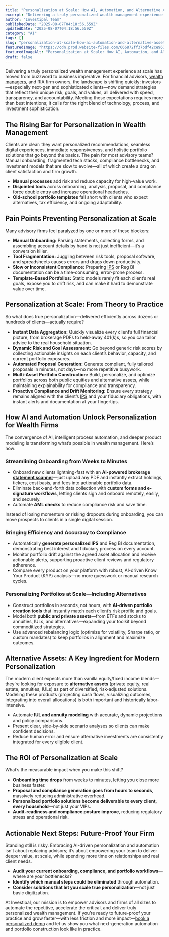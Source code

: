 ```yaml
---
title: "Personalization at Scale: How AI, Automation, and Alternative Assets Are Redefining Wealth Management"
excerpt: "Delivering a truly personalized wealth management experience at scale has moved from buzzword to business imperative."
author: "Investipal Team"
publishedDate: "2025-08-07T04:18:56.559Z"
updatedDate: "2025-08-07T04:18:56.559Z"
category: "AI"
tags: []
slug: "personalization-at-scale-how-ai-automation-and-alternative-assets-are-redefining-wealth-management"
featuredImage: "https://cdn.prod.website-files.com/666872ff37bdf42ce9637d77/689429305b5819fb02ba2505_pexels-photo-6693636.jpeg"
featuredImageAlt: "Personalization at Scale: How AI, Automation, and Alternative Assets Are Redefining Wealth Management"
draft: false
---
```

<p>
Delivering a truly personalized wealth management experience at scale has moved from buzzword to business imperative. For financial advisors, <a href="/segments/wealth-managers">wealth managers</a>, and RIA firm owners, the landscape is shifting quickly: investors—especially next-gen and sophisticated clients—now demand strategies that reflect their unique risk, goals, and values, all delivered with speed, transparency, and accountability. Meeting these expectations requires more than best intentions; it calls for the right blend of technology, process, and investment sophistication.</p>

<h2>The Rising Bar for Personalization in Wealth Management</h2>
<p>
Clients are clear: they want personalized recommendations, seamless digital experiences, immediate responsiveness, and holistic portfolio solutions that go beyond the basics. The pain for most advisory teams? Manual onboarding, fragmented tech stacks, compliance bottlenecks, and investment models that are slow to evolve—all of which create a drag on client satisfaction and firm growth.
</p>
<ul>
<li><strong>Manual processes</strong> add risk and reduce capacity for high-value work.</li>
<li><strong>Disjointed tools</strong> across onboarding, analysis, proposal, and compliance force double entry and increase operational headaches.</li>
<li><strong>Old-school portfolio templates</strong> fall short with clients who expect alternatives, tax efficiency, and ongoing adaptability.</li>
</ul>

<h2>Pain Points Preventing Personalization at Scale</h2>
<p>Many advisory firms feel paralyzed by one or more of these blockers:</p>
<ul>
<li><strong>Manual Onboarding:</strong> Parsing statements, collecting forms, and assembling account details by hand is not just inefficient—it’s a conversion killer.</li>
<li><strong>Tool Fragmentation:</strong> Juggling between risk tools, proposal software, and spreadsheets causes errors and drags down productivity.</li>
<li><strong>Slow or Inconsistent Compliance:</strong> Preparing <a href="/features/investment-policy-statements">IPS</a> or Reg BI documentation can be a time-consuming, error-prone process.</li>
<li><strong>Template-Based Portfolios:</strong> Static models rarely fit each client’s real goals, expose you to drift risk, and can make it hard to demonstrate value over time.</li>
</ul>

<h2>Personalization at Scale: From Theory to Practice</h2>
<p>
So what does true personalization—delivered efficiently across dozens or hundreds of clients—actually require?
</p>
<ul>
<li><strong>Instant Data Aggregation:</strong> Quickly visualize every client’s full financial picture, from brokerage PDFs to held-away 401(k)s, so you can tailor advice to the real household situation.</li>
<li><strong>Dynamic Risk and Goal Assessment:</strong> Go beyond generic risk scores by collecting actionable insights on each client’s behavior, capacity, and current portfolio exposures.</li>
<li><strong>Automated Proposal Generation:</strong> Generate compliant, fully tailored proposals in minutes, not days—no more repetitive busywork.</li>
<li><strong>Multi-Asset Portfolio Construction:</strong> Build, personalize, and optimize portfolios across both public equities and alternative assets, while maintaining explainability for compliance and transparency.</li>
<li><strong>Proactive Compliance and Drift Monitoring:</strong> Ensure every strategy remains aligned with the client’s <a href="/features/investment-policy-statements">IPS</a> and your fiduciary obligations, with instant alerts and documentation at your fingertips.</li>
</ul>

<h2>How AI and Automation Unlock Personalization for Wealth Firms</h2>
<p>
The convergence of AI, intelligent process automation, and deeper product modeling is transforming what’s possible in wealth management. Here’s how:
</p>

<h3>Streamlining Onboarding from Weeks to Minutes</h3>
<ul>
<li>Onboard new clients lightning-fast with an <strong>AI-powered brokerage <a href="/features/automated-statement-scanner">statement scanner</a></strong>—just upload any PDF and instantly extract holdings, tickers, cost basis, and fees into actionable portfolio data.</li>
<li>Eliminate back-and-forth data collection with <strong>custom forms and e-signature workflows</strong>, letting clients sign and onboard remotely, easily, and securely.</li>
<li>Automate <strong>AML checks</strong> to reduce compliance risk and save time.</li>
</ul>
<p>Instead of losing momentum or risking dropouts during onboarding, you can move prospects to clients in a single digital session.</p>

<h3>Bringing Efficiency and Accuracy to Compliance</h3>
<ul>
<li>Automatically <strong>generate personalized IPS</strong> and Reg BI documentation, demonstrating best interest and fiduciary process on every account.</li>
<li>Monitor portfolio drift against the agreed asset allocation and receive actionable alerts, supporting proactive client reviews and regulatory adherence.</li>
<li>Compare every product on your platform with robust, AI-driven Know Your Product (KYP) analysis—no more guesswork or manual research cycles.</li>
</ul>

<h3>Personalizing Portfolios at Scale—Including Alternatives</h3>
<ul>
<li>Construct portfolios in seconds, not hours, with <strong>AI-driven portfolio creation tools</strong> that instantly match each client’s risk profile and goals.</li>
<li>Model both <strong>public and private assets</strong>—from ETFs and stocks to annuities, IULs, and alternatives—expanding your toolkit beyond commoditized strategies.</li>
<li>Use advanced rebalancing logic (optimize for volatility, Sharpe ratio, or custom mandates) to keep portfolios in alignment and maximize outcomes.</li>
</ul>

<h2>Alternative Assets: A Key Ingredient for Modern Personalization</h2>
<p>
The modern client expects more than vanilla equity/fixed income blends—they’re looking for exposure to <strong>alternative assets</strong> (private equity, real estate, annuities, IULs) as part of diversified, risk-adjusted solutions. Modeling these products (projecting cash flows, visualizing outcomes, integrating into overall allocations) is both important and historically labor-intensive.
</p>
<ul>
<li>Automate <strong>IUL and annuity modeling</strong> with accurate, dynamic projections and policy comparisons.</li>
<li>Present clear, side-by-side scenario analyses so clients can make confident decisions.</li>
<li>Reduce human error and ensure alternative investments are consistently integrated for every eligible client.</li>
</ul>

<h2>The ROI of Personalization at Scale</h2>
<p>What’s the measurable impact when you make this shift?</p>
<ul>
<li><strong>Onboarding time drops</strong> from weeks to minutes, letting you close more business faster.</li>
<li><strong>Proposal and compliance generation goes from hours to seconds</strong>, massively reducing administrative overhead.</li>
<li><strong>Personalized portfolio solutions become deliverable to every client, every household</strong>—not just your VIPs.</li>
<li><strong>Audit-readiness and compliance posture improve</strong>, reducing regulatory stress and operational risk.</li>
</ul>

<h2>Actionable Next Steps: Future-Proof Your Firm</h2>
<p>
Standing still is risky. Embracing AI-driven personalization and automation isn’t about replacing advisors; it’s about empowering your team to deliver deeper value, at scale, while spending more time on relationships and real client needs.
</p>
<ul>
<li><strong>Audit your current onboarding, compliance, and portfolio workflows</strong>—where are your bottlenecks?</li>
<li><strong>Identify which manual steps could be eliminated</strong> through automation.</li>
<li><strong>Consider solutions that let you scale true personalization</strong>—not just basic digitization.</li>
</ul>
<p>
At Investipal, our mission is to empower advisors and firms of all sizes to automate the repetitive, accelerate the critical, and deliver truly personalized wealth management. If you’re ready to future-proof your practice and grow faster—with less friction and more impact—<a href="/book-a-demo" target="_blank" rel="noopener">book a personalized demo</a> and let us show you what next-generation automation and portfolio construction look like in practice.
</p>
